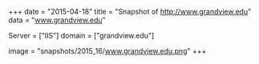 
+++
date = "2015-04-18"
title = "Snapshot of http://www.grandview.edu"
data = "www.grandview.edu"

Server = ["IIS"]
domain = ["grandview.edu"]

  image = "snapshots/2015_16/www.grandview.edu.png"
+++
#
